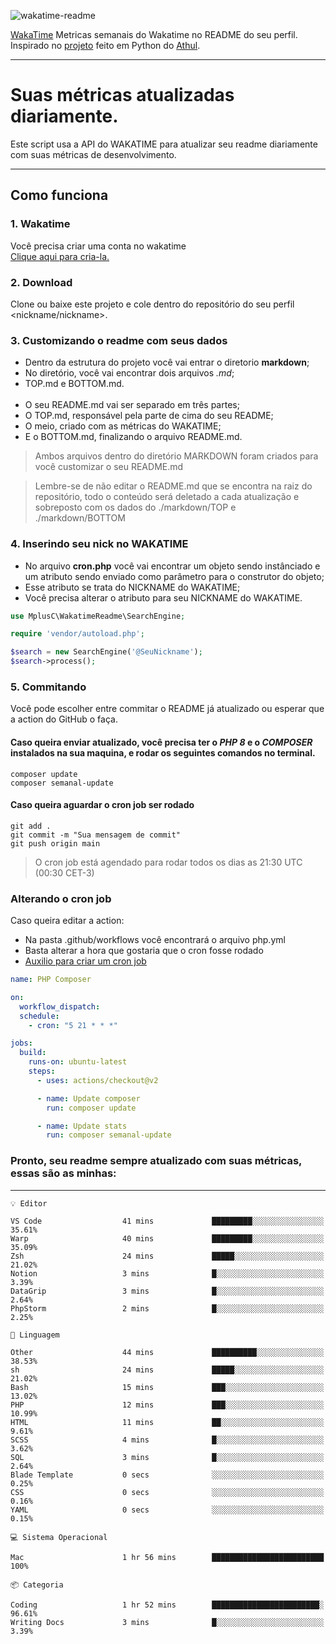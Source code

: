 ![wakatime-readme](https://socialify.git.ci/bymatheus/wakatime-readme/image?description=1&descriptionEditable=M%C3%A9tricas%20semanais%20do%20Wakatime%20no%20seu%20README%20de%20perfil.&font=KoHo&forks=1&language=1&owner=1&pattern=Signal&stargazers=1&theme=Dark)

[WakaTime](https://wakatime.com) Metricas semanais do Wakatime no README do seu perfil. <br>
Inspirado no [projeto](https://github.com/athul/waka-readme) feito em Python do [Athul](https://github.com/athul).
___

# Suas métricas atualizadas diariamente.
Este script usa a API do WAKATIME para atualizar seu readme diariamente com suas métricas de desenvolvimento.

___

## Como funciona

### 1. Wakatime
Você precisa criar uma conta no wakatime <br>
[Clique aqui para cria-la.](https://wakatime.com) 

### 2. Download
Clone ou baixe este projeto e cole dentro do repositório do seu perfil <nickname/nickname>.

### 3. Customizando o readme com seus dados
- Dentro da estrutura do projeto você vai entrar o diretorio **markdown**;  
- No diretório, você vai encontrar dois arquivos *.md*;
- TOP.md e BOTTOM.md.
<br><br>
- O seu README.md vai ser separado em três partes; 
- O TOP.md, responsável pela parte de cima do seu README;
- O meio, criado com as métricas do WAKATIME;
- E o BOTTOM.md, finalizando o arquivo README.md.<br>

> Ambos arquivos dentro do diretório MARKDOWN foram criados para você customizar o seu README.md

> Lembre-se de não editar o README.md que se encontra na raiz do repositório, todo o conteúdo será deletado a cada atualização e sobreposto com os dados do ./markdown/TOP e ./markdown/BOTTOM

### 4. Inserindo seu nick no WAKATIME
- No arquivo **cron.php** você vai encontrar um objeto sendo instânciado e um atributo sendo enviado como parâmetro para o construtor do objeto;
- Esse atributo se trata do NICKNAME do WAKATIME;
- Você precisa alterar o atributo para seu NICKNAME do WAKATIME.

```php
use MplusC\WakatimeReadme\SearchEngine;

require 'vendor/autoload.php';

$search = new SearchEngine('@SeuNickname');
$search->process();
```

### 5. Commitando
Você pode escolher entre commitar o README já atualizado ou esperar que a action do GitHub o faça. <br>

#### Caso queira enviar atualizado, você precisa ter o *PHP 8* e o *COMPOSER* instalados na sua maquina, e rodar os seguintes comandos no terminal.
```composer
composer update
composer semanal-update 
```

#### Caso queira aguardar o cron job ser rodado 
```git 
git add .
git commit -m "Sua mensagem de commit"
git push origin main
```

>O cron job está agendado para rodar todos os dias as 21:30 UTC (00:30 CET-3) 

### Alterando o cron job
Caso queira editar a action:

- Na pasta .github/workflows você encontrará o arquivo php.yml
- Basta alterar a hora que gostaria que o cron fosse rodado
- [Auxilio para criar um cron job](https://crontab.guru)

```yml
name: PHP Composer

on:
  workflow_dispatch:
  schedule:
    - cron: "5 21 * * *"

jobs:
  build:
    runs-on: ubuntu-latest
    steps:
      - uses: actions/checkout@v2

      - name: Update composer
        run: composer update

      - name: Update stats
        run: composer semanal-update
```

### Pronto, seu readme sempre atualizado com suas métricas, essas são as minhas:

___
```text
💡 Editor

VS Code                  41 mins             █████████░░░░░░░░░░░░░░░░     35.61%
Warp                     40 mins             █████████░░░░░░░░░░░░░░░░     35.09%
Zsh                      24 mins             █████░░░░░░░░░░░░░░░░░░░░     21.02%
Notion                   3 mins              █░░░░░░░░░░░░░░░░░░░░░░░░      3.39%
DataGrip                 3 mins              █░░░░░░░░░░░░░░░░░░░░░░░░      2.64%
PhpStorm                 2 mins              █░░░░░░░░░░░░░░░░░░░░░░░░      2.25%
```
```text
💬 Linguagem

Other                    44 mins             ██████████░░░░░░░░░░░░░░░     38.53%
sh                       24 mins             █████░░░░░░░░░░░░░░░░░░░░     21.02%
Bash                     15 mins             ███░░░░░░░░░░░░░░░░░░░░░░     13.02%
PHP                      12 mins             ███░░░░░░░░░░░░░░░░░░░░░░     10.99%
HTML                     11 mins             ██░░░░░░░░░░░░░░░░░░░░░░░      9.61%
SCSS                     4 mins              █░░░░░░░░░░░░░░░░░░░░░░░░      3.62%
SQL                      3 mins              █░░░░░░░░░░░░░░░░░░░░░░░░      2.64%
Blade Template           0 secs              ░░░░░░░░░░░░░░░░░░░░░░░░░      0.25%
CSS                      0 secs              ░░░░░░░░░░░░░░░░░░░░░░░░░      0.16%
YAML                     0 secs              ░░░░░░░░░░░░░░░░░░░░░░░░░      0.15%
```
```text
💻 Sistema Operacional

Mac                      1 hr 56 mins        █████████████████████████       100%
```
```text
📦 Categoria

Coding                   1 hr 52 mins        ████████████████████████░     96.61%
Writing Docs             3 mins              █░░░░░░░░░░░░░░░░░░░░░░░░      3.39%
```

